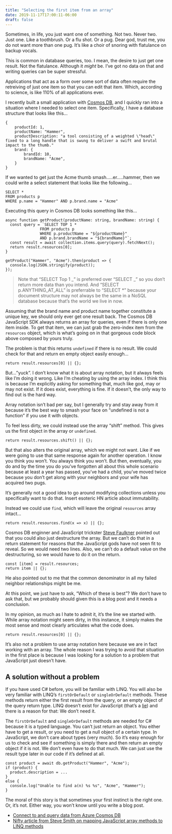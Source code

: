 ```yaml
---
title: "Selecting the first item from an array"
date: 2019-11-17T17:00:11-06:00
draft: false
---
```


Sometimes, in life, you just want one of something. Not two. Never two. Just one. Like a toothbrush. Or a flu shot. Or a pug. Dear god, trust me, you do not want more than one pug. It’s like a choir of snoring with flatulance on backup vocals.

This is common in database queries, too. I mean, the desire to just get one result. Not the flatulance. Although it _might_ be. I’ve got no data on that and writing queries can be super stressful.

Applications that act as a form over some sort of data often require the retreiving of just one item so that you can edit that item. Which, according to science, is like 110% of all applications ever.

I recently built a small application with [Cosmos DB](https://www.npmjs.com/package/@azure/cosmos), and I quickly ran into a situation where I needed to select one item. Specifically, I have a database structure that looks like this…

    {
        productId: 1,
        productName: "Hammer",
        productDescription: "a tool consisting of a weighted \"head\" fixed to a long handle that is swung to deliver a swift and brutal impact to the thumb."
        brand: {
            brandId: 10,
            brandName: "Acme",
        }
    }

If we wanted to get just the Acme thumb smash…..er…..hammer, then we could write a select statement that looks like the following…

    SELECT *
    FROM products p
    WHERE p.name = "Hammer" AND p.brand.name = "Acme"

Executing this query in Cosmos DB looks something like this…

    async function getProduct(productName: string, brandName: string) {
      const query = `SELECT TOP 1 *
                   FROM products p
                   WHERE p.productName = "${productName}"
                   AND p.brand.brandName = "${brandName}"`;
      const result = await collection.items.query(query).fetchNext();
      return result.resources[0];
    }

    getProduct("Hammer", "Acme").then(product => {
      console.log(JSON.stringify(product));
    });

> Note that “SELECT Top 1 _” is preferred over “SELECT _” so you don’t return more data than you intend. And “SELECT p.ANYTHING_AT_ALL” is preferrable to “SELECT *” because your document structure may not always be the same in a NoSQL database because that’s the world we live in now.

Assuming that the brand name and product name together constitute a unique key, we should only ever get one result back. The Cosmos DB JavaScript SDK always returns an array for queries, even if there is only one item inside. To get that item, we can just grab the zero-index item from the `resources` object, which is what’s going on in that gorgeous code block above composed by yours truly.

The problem is that this returns `undefined` if there is no result. We could check for that and return en empty object easily enough…

    return result.resources[0] || {};

But…”yuck”. I don’t know what it is about array notation, but it always feels like I’m doing it wrong. Like I’m cheating by using the array index. I think this is because I’m explicitly asking for something that, much like god, may or may not exist. If it does exist, everything is fine. If it doesn’t, the only way to find out is the hard way.

Array notation isn’t bad per say, but I generally try and stay away from it because it’s the best way to smash your face on “undefined is not a function” if you use it with objects.

To feel less dirty, we could instead use the array “shift” method. This gives us the first object in the array or `undefined`.

    return result.resources.shift() || {};

But that also alters the original array, which we might not want. Like if we were going to use that same response again for another operation. I know you think you won’t. You always think you won’t. But then, eventually, you do and by the time you do you’ve forgotten all about this whole scenario because at least a year has passed, you’ve had a child, you’ve moved twice because you don’t get along with your neighbors and your wife has acquired two pugs.

It’s generally not a good idea to go around modifying collections unless you specifically want to do that. Insert esoteric HN article about immutability.

Instead we could use `find`, which will leave the original `resources` array intact…

    return result.resources.find(x => x) || {};

Cosmos DB enginner and JavaScript trickster [Steve Faulkner](https://twitter.com/southpolesteve) pointed out that you could also just destructure the array. But we can’t do that in a return statement for reasons that the JavaScript gods have not seen fit to reveal. So we would need two lines. Also, we can’t do a default value on the destructuring, so we would have to do it on the return.

    const [item] = result.resources;
    return item || {};

He also pointed out to me that the common denominator in all my failed neighbor relationships might be me.

At this point, we just have to ask, “Which of these is best”? We don’t have to ask that, but we probably should given this is a blog post and it needs a conclusion.

In my opinion, as much as I hate to admit it, it’s the line we started with. While array notation might seem dirty, in this instance, it simply makes the most sense and most clearly articulates what the code does.

    return result.resources[0] || {};

It’s also not a problem to use array notation here because we are in fact working with an array. The whole reason I was trying to avoid that situation in the first place is because I was looking for a solution to a problem that JavaScript just doesn’t have.

## A solution without a problem

If you have used C# before, you will be familiar with LINQ. You will also be very familiar with LINQ’s `firstOrDefault` or `singleOrDefault` methods. These methods return either the first result from the query, or an empty object of the query return type. LINQ doesn’t exist for JavaScript (that’s a [lie](https://github.com/mihaifm/linq)) and there is a reason for that: We don’t need it.

The `firstOrDefault` and `singleOrDefault` methods are needed for C# because it is a typed language. You can’t just return an object. You either have to get a result, or you need to get a null object of a certain type. In JavaScript, we don’t care about types (very much). So it’s easy enough for us to check and see if something is simply there and then return an empty object if it is not. We don’t even have to do that much. We can just use the result type later in our code if it’s defined at all.

    const product = await db.getProduct("Hammer", "Acme");
    if (product) {
      product.description = ...
    }
    else {
      console.log("Unable to find a(n) %s %s", "Acme", "Hammer");
    }

The moral of this story is that sometimes your first instinct is the right one. Or, it’s not. Either way, you won’t know until you write a blog post.

*   [Connect to and query data from Azure Cosmos DB](https://docs.microsoft.com/en-us/azure/cosmos-db/create-sql-api-nodejs)
*   [Nifty article from Steve Smith on mapping JavaScript array methods to LINQ methods](https://ardalis.com/javascript-es6-linq-equivalents)
